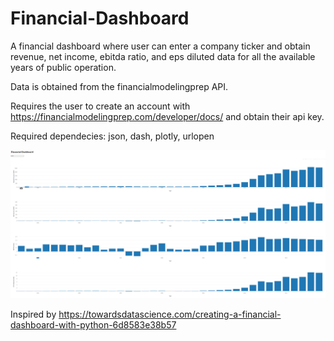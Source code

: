 # Financial-Dashboard

A financial dashboard where user can enter a company ticker and obtain revenue, net income, ebitda ratio, and eps diluted data for all the available years of public operation.

Data is obtained from the financialmodelingprep API.

Requires the user to create an account with https://financialmodelingprep.com/developer/docs/ and obtain their api key.

Required dependecies: json, dash, plotly, urlopen

![](AAPL%20Dashboard.PNG)

Inspired by https://towardsdatascience.com/creating-a-financial-dashboard-with-python-6d8583e38b57
